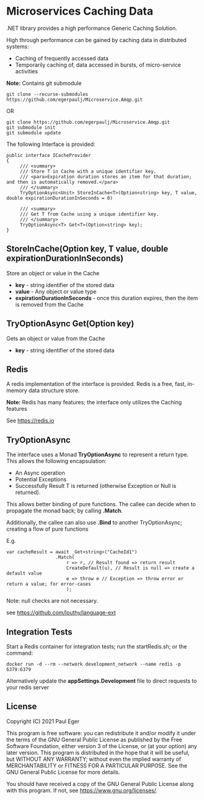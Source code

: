 # Microservices Caching Data

.NET library provides a high performance Generic Caching Solution.

High through performance can be gained by caching data in distributed systems:
- Caching of frequently accessed data
- Temporarily caching of, data accessed in bursts, of micro-service activities

**Note:** Contains git submodule 

```
git clone --recurse-submodules https://github.com/egerpaulj/Microservice.Amqp.git
```

OR

```
git clone https://github.com/egerpaulj/Microservice.Amqp.git
git submodule init
git submodule update
```


The following Interface is provided:

```
public interface ICacheProvider
{
     /// <summary>
     /// Store T in Cache with a unique identifier key.
     /// <para>Expiration duration stores an item for that duration; and then is automatically removed.</para>
     /// </summary>
     TryOptionAsync<Unit> StoreInCache<T>(Option<string> key, T value, double expirationDurationInSeconds = 0)

     /// <summary>
     /// Get T from Cache using a unique identifier key.
     /// </summary>
     TryOptionAsync<T> Get<T>(Option<string> key);
}
```

## StoreInCache<T>(Option<string> key, T value, double expirationDurationInSeconds)

Store an object or value in the Cache

- **key** - string identifier of the stored data
- **value** - Any object or value type
- **expirationDurationInSeconds** - once this duration expires, then the item is removed from the Cache

## TryOptionAsync<T> Get<T>(Option<string> key)

Gets an object or value from the Cache

- **key** - string identifier of the stored data

## Redis

A redis implementation of the interface is provided. Redis is a free, fast, in-memory data structure store.

**Note:** Redis has many features; the interface only utilizes the Caching features

See https://redis.io

## TryOptionAsync<T>

The interface uses a Monad **TryOptionAsync<T>** to represent a return type. This allows the following encapsulation:
- An Async operation
- Potential Exceptions
- Successfully Result T is returned (otherwise Exception or Null is returned).

This allows better binding of pure functions. The callee can decide when to propagate the monad back; by calling **.Match**.

Additionally, the callee can also use **.Bind** to another TryOptionAsync; creating a flow of pure functions

E.g.

```
var cacheResult = await _Get<string>("CacheId1")
                  .Match(
                      r => r, // Result found => return result
                      CreateDefault(u), // Result is null => create a default value
                      e => throw e // Exception => throw error or return a value; for error-cases
                      );
```

Note: null checks are not necessary.

see https://github.com/louthy/language-ext

## Integration Tests

Start a Redis container for integration tests; run the startRedis.sh; or the command:

```
docker run -d --rm --network development_network --name redis -p 6379:6379
```

Alternatively update the **appSettings.Development** file to direct requests to your redis server

## License

Copyright (C) 2021  Paul Eger

This program is free software: you can redistribute it and/or modify
it under the terms of the GNU General Public License as published by
the Free Software Foundation, either version 3 of the License, or
(at your option) any later version.
This program is distributed in the hope that it will be useful,
but WITHOUT ANY WARRANTY; without even the implied warranty of
MERCHANTABILITY or FITNESS FOR A PARTICULAR PURPOSE.  See the
GNU General Public License for more details.

You should have received a copy of the GNU General Public License
along with this program.  If not, see <https://www.gnu.org/licenses/>.